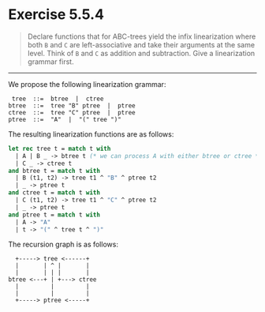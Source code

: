 # Exercise 5.5.4

> Declare functions that for ABC-trees yield the infix linearization where both `B` and `C` are left-associative and take their arguments at the same level.
> Think of `B` and `C` as addition and subtraction.
> Give a linearization grammar first.

---

We propose the following linearization grammar:
```text
 tree  ::=  btree  |  ctree
btree  ::=  tree "B" ptree  |  ptree
ctree  ::=  tree "C" ptree  |  ptree
ptree  ::=  "A"  |  "(" tree ")"
```
The resulting linearization functions are as follows:
```ocaml
let rec tree t = match t with
  | A | B _ -> btree t (* we can process A with either btree or ctree *)
  | C _ -> ctree t
and btree t = match t with
  | B (t1, t2) -> tree t1 ^ "B" ^ ptree t2
  | _ -> ptree t
and ctree t = match t with
  | C (t1, t2) -> tree t1 ^ "C" ^ ptree t2
  | _ -> ptree t
and ptree t = match t with
  | A -> "A"
  | t -> "(" ^ tree t ^ ")"
```
The recursion graph is as follows:
```text
  +-----> tree <------+
  |       | ^ |       |
  |       | | |       |
btree <---+ | +---> ctree
  |         |         |
  |         |         |
  +-----> ptree <-----+
```

